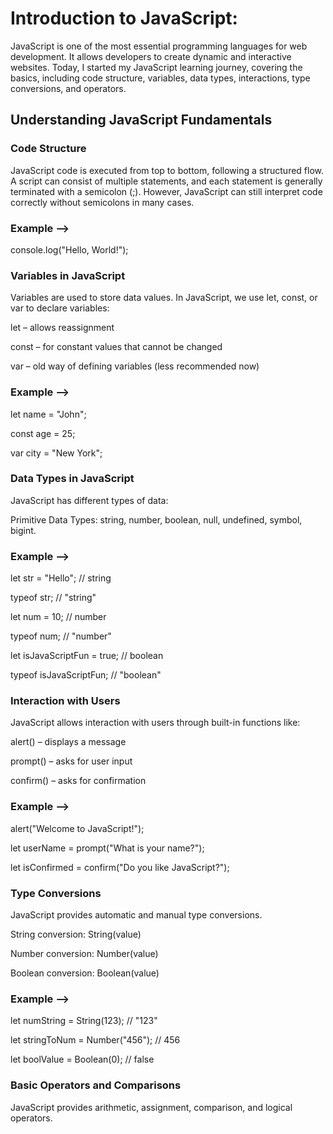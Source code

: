 # Introduction to JavaScript: 
JavaScript is one of the most essential programming languages for web development. It allows developers to create dynamic and interactive websites. Today, I started my JavaScript learning journey, covering the basics, including code structure, variables, data types, interactions, type conversions, and operators.

## Understanding JavaScript Fundamentals

### Code Structure
JavaScript code is executed from top to bottom, following a structured flow. A script can consist of multiple statements, and each statement is generally terminated with a semicolon (;). However, JavaScript can still interpret code correctly without semicolons in many cases.

### Example -->
console.log("Hello, World!");
### Variables in JavaScript

Variables are used to store data values. In JavaScript, we use let, const, or var to declare variables:

let – allows reassignment

const – for constant values that cannot be changed

var – old way of defining variables (less recommended now)

### Example --> 
let name = "John";

const age = 25;

var city = "New York";

### Data Types in JavaScript

JavaScript has different types of data:

Primitive Data Types: string, number, boolean, null, undefined, symbol, bigint.

### Example --> 
let str = "Hello"; // string

typeof str; // "string"

let num = 10; // number

typeof num; // "number"

let isJavaScriptFun = true; // boolean

typeof isJavaScriptFun; // "boolean"

### Interaction with Users

JavaScript allows interaction with users through built-in functions like:

alert() – displays a message

prompt() – asks for user input

confirm() – asks for confirmation

### Example --> 
alert("Welcome to JavaScript!");

let userName = prompt("What is your name?");

let isConfirmed = confirm("Do you like JavaScript?");

### Type Conversions

JavaScript provides automatic and manual type conversions.

String conversion: String(value)

Number conversion: Number(value)

Boolean conversion: Boolean(value)

### Example --> 
let numString = String(123); // "123"

let stringToNum = Number("456"); // 456

let boolValue = Boolean(0); // false

### Basic Operators and Comparisons

JavaScript provides arithmetic, assignment, comparison, and logical operators.
